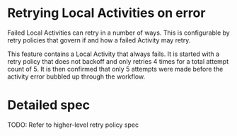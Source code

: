 # Retrying Local Activities on error

Failed Local Activities can retry in a number of ways. This is configurable by retry policies that
govern if and how a failed Activity may retry.

This feature contains a Local Activity that always fails. It is started with a retry policy that
does not backoff and only retries 4 times for a total attempt count of 5. It is then confirmed that
only 5 attempts were made before the activity error bubbled up through the workflow.

# Detailed spec
TODO: Refer to higher-level retry policy spec
